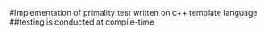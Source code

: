#Implementation of primality test written on c++ template language
##testing is conducted at compile-time
